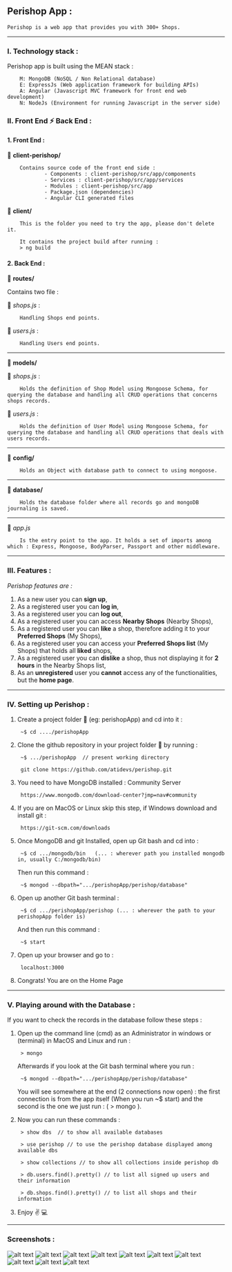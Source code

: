 ## Perishop App :
    Perishop is a web app that provides you with 300+ Shops.
---

### I. Technology stack :

Perishop app is built using the MEAN stack :

        M: MongoDB (NoSQL / Non Relational database)
        E: ExpressJs (Web application framework for building APIs)
        A: Angular (Javascript MVC framework for front end web development)
        N: NodeJs (Environment for running Javascript in the server side)

### II. Front End :zap: Back End :

#### 1. Front End :

:open_file_folder: <b>client-perishop/</b>

        Contains source code of the front end side :
                - Components : client-perishop/src/app/components   
                - Services : client-perishop/src/app/services
                - Modules : client-perishop/src/app
                - Package.json (dependencies)
                - Angular CLI generated files
        
:open_file_folder: <b>client/</b>

        This is the folder you need to try the app, please don't delete it.

        It contains the project build after running :
        > ng build

#### 2. Back End :

:open_file_folder: <strong>routes/</strong>

Contains two file : 

:page_with_curl: <em>shops.js</em> :
        
        Handling Shops end points.
                
:page_with_curl: <em>users.js</em> :

        Handling Users end points.

---

:open_file_folder: <strong>models/</strong>

:page_with_curl: <em>shops.js</em> :

        Holds the definition of Shop Model using Mongoose Schema, for querying the database and handling all CRUD operations that concerns shops records.

:page_with_curl: <em>users.js</em> :

        Holds the definition of User Model using Mongoose Schema, for querying the database and handling all CRUD operations that deals with users records.

---

:open_file_folder: <strong>config/</strong>

        Holds an Object with database path to connect to using mongoose.

---

:open_file_folder: <strong>database/</strong>

        Holds the database folder where all records go and mongoDB journaling is saved.

---
:page_with_curl: <em>app.js</em>

        Is the entry point to the app. It holds a set of imports among which : Express, Mongoose, BodyParser, Passport and other middleware.

---



### III. Features :
*Perishop features are :*

1. As a new user you can <b>sign up</b>,
2. As a registered user you can <b>log in</b>,
3. As a registered user you can <b>log out</b>,
4. As a registered user you can access <b>Nearby Shops</b> (Nearby Shops),
5. As a registered user you can <b>like</b> a shop, therefore adding it to your <b>Preferred Shops</b> (My Shops),
6. As a registered user you can access your <b>Preferred Shops list</b> (My Shops) that holds all <b>liked</b> shops,
7. As a registered user you can <b>dislike</b> a shop, thus not displaying it for <b>2 hours</b> in the Nearby Shops list,
8. As an <b>unregistered</b> user you <b>cannot</b> access any of the functionalities, but the <b>home page</b>.

---   

### IV. Setting up Perishop :

1. Create a project folder :open_file_folder: (eg: perishopApp) and cd into it :

        ~$ cd ..../perishopApp

2. Clone the github repository in your project folder :open_file_folder: by running : 
        
        ~$ .../perishopApp  // present working directory

        git clone https://github.com/atidevs/perishop.git

3. You need to have MongoDB installed : Community Server

        https://www.mongodb.com/download-center?jmp=nav#community

4. If you are on MacOS or Linux skip this step, if Windows download and install git :

        https://git-scm.com/downloads

5. Once MongoDB and git Installed, open up Git bash and cd into :

        ~$ cd .../mongodb/bin   (... : wherever path you installed mongodb in, usually C:/mongodb/bin)

    Then run this command :

        ~$ mongod --dbpath=".../perishopApp/perishop/database"

6. Open up another Git bash terminal :

        ~$ cd .../perishopApp/perishop (... : wherever the path to your perishopApp folder is)

    And then run this command :

        ~$ start

7. Open up your browser and go to :

        localhost:3000

8. Congrats! You are on the Home Page
---

### V. Playing around with the Database :
    
If you want to check the records in the database follow these steps :

1. Open up the command line (cmd) as an Administrator in windows or (terminal) in MacOS and Linux and run :
        
        > mongo

    Afterwards if you look at the Git bash terminal where you run :

        ~$ mongod --dbpath=".../perishopApp/perishop/database"

    You will see somewhere at the end (2 connections now open) : the first connection is from the app itself (When you run ~$ start) and the second is the one we just run : ( > mongo ).
    <br/>
    
2. Now you can run these commands : 

        > show dbs  // to show all available databases
        
        > use perishop // to use the perishop database displayed among available dbs

        > show collections // to show all collections inside perishop db

        > db.users.find().pretty() // to list all signed up users and their information

        > db.shops.find().pretty() // to list all shops and their information

3. Enjoy :v: :computer: 
        

---
### Screenshots :
![alt text][img1]
![alt text][img2]
![alt text][img3]
![alt text][img4]
![alt text][img5]
![alt text][img6]
![alt text][img7]
![alt text][img8]
![alt text][img9]
![alt text][img10]

[img1]: ./app-img/home.png "Perishop Home page image"
[img2]: ./app-img/login.png "Perishop login page image"
[img3]: ./app-img/signup.png "Perishop Signup page image"

[img4]: ./app-img/loggingIn.png "Perishop while logging in image"
[img5]: ./app-img/homeAfterLogin.png "Perishop Home page after logging in image"
[img9]: ./app-img/profile.png "Perishop Profile page image"
[img6]: ./app-img/nearbyRadiusIssue.png "Perishop Nearby Shops page image"
[img7]: ./app-img/nearbyShopsFound.png "Perishop Nearby Shops page with loaded shops image"
[img8]: ./app-img/myshops.png "Perishop My Shops page image"

[img10]: ./app-img/onLogOut.png "Perishop On LogOut page image"